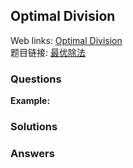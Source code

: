 ## Optimal Division

Web links: [Optimal Division]()  
题目链接: [最优除法]()

### Questions


**Example:**


### Solutions

### Answers

``` python


```